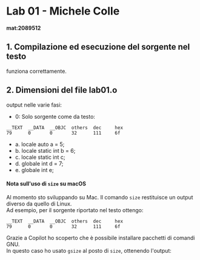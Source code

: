 # Lab 01 - Michele Colle

**mat:2089512** 

## 1. Compilazione ed esecuzione del sorgente nel testo
funziona correttamente.
## 2. Dimensioni del file lab01.o
output nelle varie fasi:
 - 0: Solo sorgente come da testo:
 ```
__TEXT  __DATA  __OBJC  others  dec     hex
79      0       0       32      111     6f
```
 - a. locale auto a = 5;
 - b. locale static int b = 6;
 - c. locale static int c;
 - d. globale int d = 7;
 - e. globale int e;
  

#### Nota sull'uso di `size` su macOS
Al momento sto sviluppando su Mac. Il comando `size` restituisce un output diverso da quello di Linux.  
Ad esempio, per il sorgente riportato nel testo ottengo:

```
__TEXT  __DATA  __OBJC  others  dec     hex
79      0       0       32      111     6f
```

Grazie a Copilot ho scoperto che è possibile installare pacchetti di comandi GNU.  
In questo caso ho usato `gsize` al posto di `size`, ottenendo l'output: